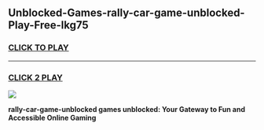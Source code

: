 
## Unblocked-Games-rally-car-game-unblocked-Play-Free-lkg75
<h3>
<a href="https://premium76.site?title=rally-car-game-unblocked&ref=18A">CLICK TO PLAY</a></h3>
<hr>

<h3>
<a href="https://premium76.site?title=rally-car-game-unblocked&ref=18A">CLICK 2 PLAY</a>
  
</h3>

<a href="https://premium76.site?title=rally-car-game-unblocked&ref=18A"><img src="https://clearcache.store/games.png"></a>


**rally-car-game-unblocked games unblocked: Your Gateway to Fun and Accessible Online Gaming**
